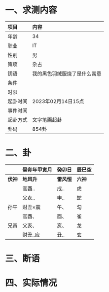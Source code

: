 # 一、求测内容
|项目|内容|
|:-|:-|
|年龄|34|
|职业|IT|
|性别|男|
|策项|杂占|
|钥语|我的黑色羽绒服烧了是什么寓意|
|条件||
|时限||
|起卦时间|2023年02月14日15点|
|事件时间||
|起卦方式|文字笔画起卦|
|卦码|854卦|

# 二、卦
||癸卯年甲寅月|癸卯日|辰巳空|
|:-|:-|:-|:-|
|**伏神**|**地风升**|**雷风恒**|**六神**|
||官酉..|戌..|虎|
||父亥..|申..|蛇|
|孙午|财丑×震|午、|勾|
||官酉、|酉、|雀|
|兄寅|父亥、|亥、|龙|
||财丑..应|丑..|玄|


# 三、断语

# 四、实际情况